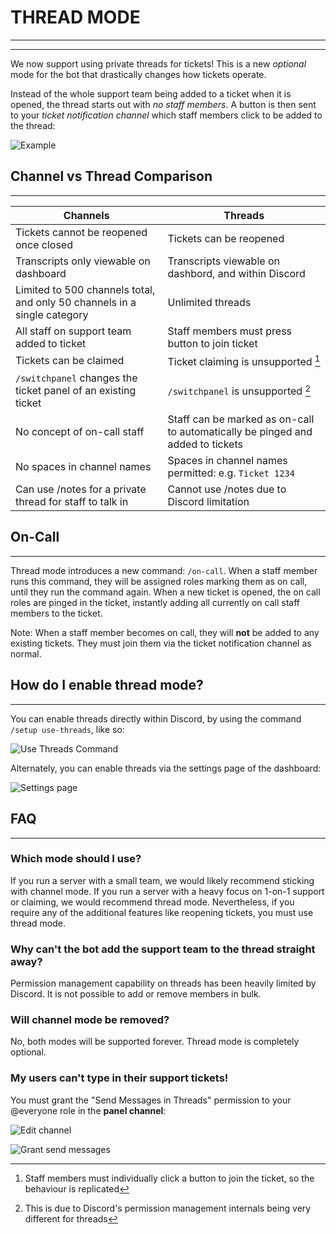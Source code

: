 # THREAD MODE
***
***

We now support using private threads for tickets! This is a new *optional* mode for the bot that drastically changes how tickets operate.	

Instead of the whole support team being added to a ticket when it is opened, the thread starts out with *no staff members*. A button is then sent to your *ticket notification channel* which staff members click to be added to the thread:

![Example](/img/ticket_notification.webp)

## Channel vs Thread Comparison
***

|Channels|Threads |
|--|--|
|Tickets cannot be reopened once closed|Tickets can be reopened|
|Transcripts only viewable on dashboard|Transcripts viewable on dashbord, and within Discord|
|Limited to 500 channels total, and only 50 channels in a single category|Unlimited threads |
|All staff on support team added to ticket | Staff members must press button to join ticket |
|Tickets can be claimed |Ticket claiming is unsupported [^note1]|
|`/switchpanel` changes the ticket panel of an existing ticket |`/switchpanel` is unsupported [^note2]|
|No concept of on-call staff|Staff can be marked as on-call to automatically be pinged and added to tickets|
|No spaces in channel names|Spaces in channel names permitted: e.g. `Ticket 1234`
|Can use /notes for a private thread for staff to talk in|Cannot use /notes due to Discord limitation|

[^note1]: Staff members must individually click a button to join the ticket, so the behaviour is replicated

[^note2]: This is due to Discord's permission management internals being very different for threads

## On-Call
***

Thread mode introduces a new command: `/on-call`. When a staff member runs this command, they will be assigned roles marking them as on call, until they run the command again. When a new ticket is opened, the on call roles are pinged in the ticket, instantly adding all currently on call staff members to the ticket.

Note: When a staff member becomes on call, they will **not** be added to any existing tickets. They must join them via the ticket notification channel as normal.

## How do I enable thread mode?
***

You can enable threads directly within Discord, by using the command `/setup use-threads`, like so:

![Use Threads Command](/img/threads_command.webp)

Alternately, you can enable threads via the settings page of the dashboard:

![Settings page](/img/threads_enable_dashboard.webp)

## FAQ
***

### Which mode should I use?
If you run a server with a small team, we would likely recommend sticking with channel mode. If you run a server with a heavy focus on 1-on-1 support or claiming, we would recommend thread mode. Nevertheless, if you require any of the additional features like reopening tickets, you must use thread mode.

### Why can't the bot add the support team to the thread straight away?
Permission management capability on threads has been heavily limited by Discord. It is not possible to add or remove members in bulk.

### Will channel mode be removed?
No, both modes will be supported forever. Thread mode is completely optional.

### My users can't type in their support tickets!
You must grant the "Send Messages in Threads" permission to your @everyone role in the **panel channel**:

![Edit channel](/img/edit_channel.webp)

![Grant send messages](/img/grant_send_messages_in_thread.webp)

